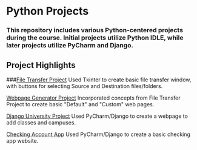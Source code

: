# Python Projects

### This repository includes various Python-centered projects during the course. Initial projects utilize Python IDLE, while later projects utilize PyCharm and Django.

## **Project Highlights**

###[File Transfer Project](https://github.com/Zelena-Palijo/Python-Projects/blob/main/file_transfer.py)
Used Tkinter to create basic file transfer window, with buttons for selecting Source and Destination files/folders.

[Webpage Generator Project](https://github.com/Zelena-Palijo/Python-Projects/blob/main/web_page_generator.py)
Incorporated concepts from File Transfer Project to create basic "Default" and "Custom" web pages.

[Django University Project](https://github.com/Zelena-Palijo/Python-Projects/tree/main/Classes)
Used PyCharm/Django to create a webpage to add classes and campuses. 

[Checking Account App](https://github.com/Zelena-Palijo/Python-Projects/tree/main/BlueBirdBanking)
Used PyCharm/Django to create a basic checking app website.
